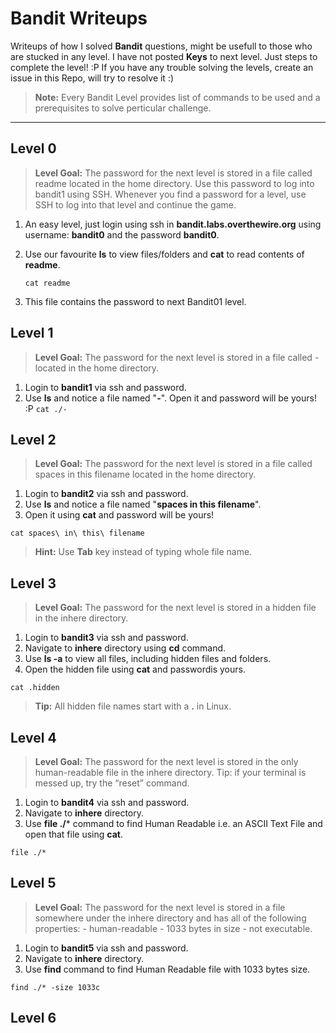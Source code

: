 Bandit Writeups
===================

Writeups of how I solved **Bandit** questions, might be usefull to those who are stucked in any level.
I have not posted **Keys** to next level. Just steps to complete the level! :P If you have any trouble solving the levels, create an issue in this Repo, will try to resolve it :)

> **Note:** Every Bandit Level provides list of commands to be used and a prerequisites to solve perticular challenge. 

----------

Level 0
-------------
> **Level Goal:** 
The password for the next level is stored in a file called readme located in the home directory. Use this password to log into bandit1 using SSH. Whenever you find a password for a level, use SSH to log into that level and continue the game.

 1. An easy level, just login using ssh in **bandit.labs.overthewire.org** using username: **bandit0** and the password **bandit0**.
 2. Use our favourite **ls** to view files/folders and **cat** to read contents of **readme**.
 
    `cat readme`
 3. This file contains the password to next Bandit01 level.

Level 1
-------------
> **Level Goal:** 
The password for the next level is stored in a file called - located in the home directory.

 1. Login to **bandit1** via ssh and password.
 2. Use **ls** and notice a file named "**-**". Open it and password will be yours! :P
   `cat ./-`

Level 2
-------------

 > **Level Goal:** 
The password for the next level is stored in a file called spaces in this filename located in the home directory.

 1. Login to **bandit2** via ssh and password.
 2. Use **ls** and notice a file named "**spaces in this filename**".
 3. Open it using **cat** and password will be yours!
 
   `cat spaces\ in\ this\ filename` 
 >**Hint:** Use **Tab** key instead of typing whole file name.

Level 3
-------------

 > **Level Goal:** 
The password for the next level is stored in a hidden file in the inhere directory.

 1. Login to **bandit3** via ssh and password.
 2. Navigate to **inhere** directory using **cd** command.
 3. Use **ls -a** to view all files, including hidden files and folders.
 4. Open the hidden file using **cat** and passwordis yours.

 `cat .hidden`
 >**Tip:** All hidden file names start with a **.** in Linux.


Level 4
-------------

 > **Level Goal:** 
The password for the next level is stored in the only human-readable file in the inhere directory. Tip: if your terminal is messed up, try the “reset” command.

 1. Login to **bandit4** via ssh and password.
 2. Navigate to **inhere** directory.
 2. Use **file ./*** command to find Human Readable i.e. an ASCII Text File and open that file using **cat**.

 `file ./*`

Level 5
-------------

 > **Level Goal:** 
The password for the next level is stored in a file somewhere under the inhere directory and has all of the following properties: - human-readable - 1033 bytes in size - not executable.

 1. Login to **bandit5** via ssh and password.
 2. Navigate to **inhere** directory.
 2. Use **find** command to find Human Readable file with 1033 bytes size.

 `find ./* -size 1033c`

Level 6
-------------